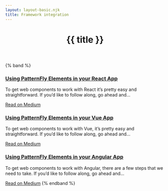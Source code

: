 ```yaml
---
layout: layout-basic.njk
title: Framework integration
---
```


<header class="band">
  <h1>{{ title }}</h1>
</header>

{% band %}
  <pf-card color-palette="lightest" border>
    <h3 slot="header" class="push-bottom">
      <a href="https://medium.com/patternfly-elements/using-patternfly-elements-web-components-in-your-react-app-fe079be262ed">Using
        PatternFly Elements in your React App</a>
    </h3>
    <p>To get web components to work with React it’s pretty easy and straightforward. If you’d like to follow
      along, go ahead and...</p>
    <a class="cta" slot="footer" href="https://medium.com/patternfly-elements/using-patternfly-elements-web-components-in-your-react-app-fe079be262ed">Read on Medium</a>
  </pf-card>
  <pf-card color-palette="lightest" border>
    <h3 slot="header" class="push-bottom">
      <a href="https://medium.com/patternfly-elements/using-patternfly-elements-web-components-in-your-vue-app-340fc9a9d7e5">Using
        PatternFly Elements in your Vue App</a>
    </h3>
    <p>To get web components to work with Vue, it’s pretty easy and straightforward. If you’d like to follow
      along, go ahead and...</p>
    <a class="cta" slot="footer" href="https://medium.com/patternfly-elements/using-patternfly-elements-web-components-in-your-vue-app-340fc9a9d7e5">Read on Medium</a>
  </pf-card>
  <pf-card color-palette="lightest" border>
    <h3 slot="header" class="push-bottom">
      <a href="https://medium.com/patternfly-elements/using-patternfly-elements-web-components-in-your-angular-app-4b18b1c9c363">Using
        PatternFly Elements in your Angular App</a>
    </h3>
    <p>To get web components to work with Angular, there are a few steps that we need to take. If you’d like to
      follow along, go ahead and...</p>
    <a class="cta" slot="footer" href="https://medium.com/patternfly-elements/using-patternfly-elements-web-components-in-your-angular-app-4b18b1c9c363">Read on Medium</a>
  </pf-card>
{% endband %}

<style>
  section.band {
    display: grid;
    gap: 1rem;
    grid-template-columns:repeat(12,[col-start] 1fr);
  }
</style>
